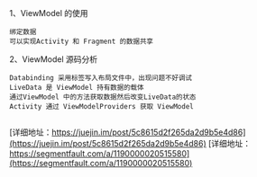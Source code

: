
1、ViewModel 的使用
```
绑定数据
可以实现Activity 和 Fragment 的数据共享
```
2、ViewModel 源码分析
```
Databinding 采用标签写入布局文件中，出现问题不好调试
LiveData 是 ViewModel 持有数据的载体
通过ViewModel 中的方法获取数据然后改变LiveData的状态
Activity 通过 ViewModelProviders 获取 ViewModel


```
[详细地址：https://juejin.im/post/5c8615d2f265da2d9b5e4d86](https://juejin.im/post/5c8615d2f265da2d9b5e4d86)
[详细地址：https://segmentfault.com/a/1190000020515580](https://segmentfault.com/a/1190000020515580)
